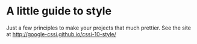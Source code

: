 # A little guide to style

Just a few principles to make your projects that much prettier. See the site at http://google-cssi.github.io/cssi-10-style/
